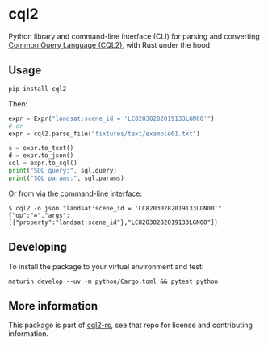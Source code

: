 # cql2

Python library and command-line interface (CLI) for parsing and converting [Common Query Language (CQL2)](https://www.ogc.org/standard/cql2/), with Rust under the hood.

## Usage

```shell
pip install cql2
```

Then:

```python
expr = Expr("landsat:scene_id = 'LC82030282019133LGN00'")
# or
expr = cql2.parse_file("fixtures/text/example01.txt")

s = expr.to_text()
d = expr.to_json()
sql = expr.to_sql()
print("SQL query:", sql.query)
print("SQL params:", sql.params)
```

Or from via the command-line interface:

```shell
$ cql2 -o json "landsat:scene_id = 'LC82030282019133LGN00'"
{"op":"=","args":[{"property":"landsat:scene_id"},"LC82030282019133LGN00"]}
```

## Developing

To install the package to your virtual environment and test:

```shell
maturin develop --uv -m python/Cargo.toml && pytest python
```

## More information

This package is part of [cql2-rs](https://github.com/developmentseed/cql2-rs/), see that repo for license and contributing information.
